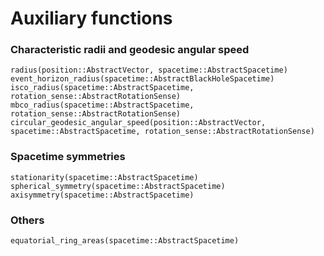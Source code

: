 # Auxiliary functions

### Characteristic radii and geodesic angular speed

```@docs
radius(position::AbstractVector, spacetime::AbstractSpacetime)
event_horizon_radius(spacetime::AbstractBlackHoleSpacetime)
isco_radius(spacetime::AbstractSpacetime, rotation_sense::AbstractRotationSense)
mbco_radius(spacetime::AbstractSpacetime, rotation_sense::AbstractRotationSense)
circular_geodesic_angular_speed(position::AbstractVector, spacetime::AbstractSpacetime, rotation_sense::AbstractRotationSense)
```

### Spacetime symmetries

```@docs
stationarity(spacetime::AbstractSpacetime)
spherical_symmetry(spacetime::AbstractSpacetime)
axisymmetry(spacetime::AbstractSpacetime)
```

### Others

```@docs
equatorial_ring_areas(spacetime::AbstractSpacetime)
```